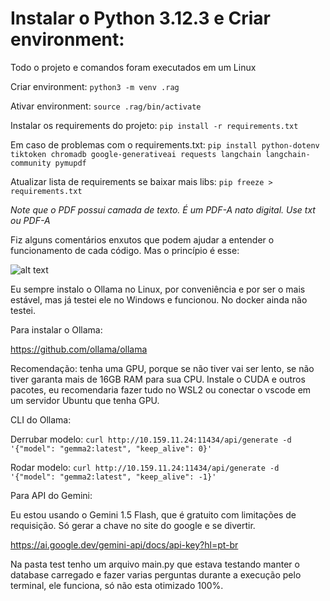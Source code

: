 # Instalar o Python 3.12.3 e Criar environment:

Todo o projeto e comandos foram executados em um Linux

Criar environment:
```python3 -m venv .rag```

Ativar environment:
```source .rag/bin/activate```

Instalar os requirements do projeto:
```pip install -r requirements.txt```

Em caso de problemas com o requirements.txt:
```pip install python-dotenv tiktoken chromadb google-generativeai requests langchain langchain-community pymupdf```

Atualizar lista de requirements se baixar mais libs:
```pip freeze > requirements.txt```

*Note que o PDF possui camada de texto. É um PDF-A nato digital. Use txt ou PDF-A*

Fiz alguns comentários enxutos que podem ajudar a entender o funcionamento de cada código. Mas o princípio é esse:

![alt text](data/image.png)


Eu sempre instalo o Ollama no Linux, por conveniência e por ser o mais estável, mas já testei ele no Windows e funcionou. No docker ainda não testei.

Para instalar o Ollama:

https://github.com/ollama/ollama

Recomendação: tenha uma GPU, porque se não tiver vai ser lento, se não tiver garanta mais de 16GB RAM para sua CPU. Instale o CUDA e outros pacotes, eu recomendaria fazer tudo no WSL2 ou conectar o vscode em um servidor Ubuntu que tenha GPU.

CLI do Ollama:

Derrubar modelo:
```curl http://10.159.11.24:11434/api/generate -d '{"model": "gemma2:latest", "keep_alive": 0}'```

Rodar modelo:
```curl http://10.159.11.24:11434/api/generate -d '{"model": "gemma2:latest", "keep_alive": -1}'```

Para API do Gemini:

Eu estou usando o Gemini 1.5 Flash, que é gratuito com limitações de requisição. Só gerar a chave no site do google e se divertir.

https://ai.google.dev/gemini-api/docs/api-key?hl=pt-br

Na pasta test tenho um arquivo main.py que estava testando manter o database carregado e fazer varias perguntas durante a execução pelo terminal, ele funciona, só não esta otimizado 100%.
